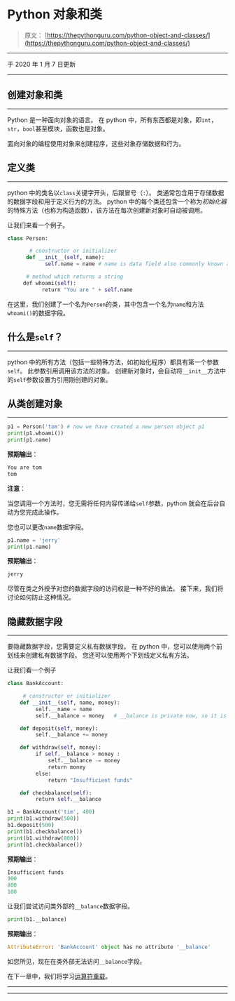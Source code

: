 # Python 对象和类

> 原文： [https://thepythonguru.com/python-object-and-classes/](https://thepythonguru.com/python-object-and-classes/)

* * *

于 2020 年 1 月 7 日更新

* * *

## 创建对象和类

* * *

Python 是一种面向对象的语言。 在 python 中，所有东西都是对象，即`int`，`str`，`bool`甚至模块，函数也是对象。

面向对象的编程使用对象来创建程序，这些对象存储数据和行为。

## 定义类

* * *

python 中的类名以`class`关键字开头，后跟冒号（`:`）。 类通常包含用于存储数据的数据字段和用于定义行为的方法。 python 中的每个类还包含一个称为*初始化器*的特殊方法（也称为构造函数），该方法在每次创建新对象时自动被调用。

让我们来看一个例子。

```py
class Person:

       # constructor or initializer
      def __init__(self, name): 
            self.name = name # name is data field also commonly known as instance variables

      # method which returns a string
     def whoami(self):
           return "You are " + self.name

```

在这里，我们创建了一个名为`Person`的类，其中包含一个名为`name`和方法`whoami()`的数据字段。

## 什么是`self`？

* * *

python 中的所有方法（包括一些特殊方法，如初始化程序）都具有第一个参数`self`。 此参数引用调用该方法的对象。 创建新对象时，会自动将`__init__`方法中的`self`参数设置为引用刚创建的对象。

## 从类创建对象

* * *

```py
p1 = Person('tom') # now we have created a new person object p1
print(p1.whoami())
print(p1.name)

```

**预期输出**：

```py
You are tom
tom

```

**注意**：

当您调用一个方法时，您无需将任何内容传递给`self`参数，python 就会在后台自动为您完成此操作。

您也可以更改`name`数据字段。

```py
p1.name = 'jerry'
print(p1.name)

```

**预期输出**：

```py
jerry

```

尽管在类之外授予对您的数据字段的访问权是一种不好的做法。 接下来，我们将讨论如何防止这种情况。

## 隐藏数据字段

* * *

要隐藏数据字段，您需要定义私有数据字段。 在 python 中，您可以使用两个前划线来创建私有数据字段。 您还可以使用两个下划线定义私有方法。

让我们看一个例子

```py
class BankAccount:

     # constructor or initializer
    def __init__(self, name, money):
         self.__name = name
         self.__balance = money   # __balance is private now, so it is only accessible inside the class

    def deposit(self, money):
         self.__balance += money

    def withdraw(self, money):
         if self.__balance > money :
             self.__balance -= money
             return money
         else:
             return "Insufficient funds"

    def checkbalance(self):
         return self.__balance

b1 = BankAccount('tim', 400)
print(b1.withdraw(500))
b1.deposit(500)
print(b1.checkbalance())
print(b1.withdraw(800))
print(b1.checkbalance())

```

**预期输出**：

```py
Insufficient funds
900
800
100

```

让我们尝试访问类外部的`__balance`数据字段。

```py
print(b1.__balance)

```

**预期输出**：

```py
AttributeError: 'BankAccount' object has no attribute '__balance'

```

如您所见，现在在类外部无法访问`__balance`字段。

在下一章中，我们将学习[运算符重载](/python-operator-overloading/)。

* * *

* * *